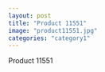 ```yaml
---
layout: post
title: "Product 11551"
image: "product11551.jpg"
categories: "category1"
---
```

Product 11551
